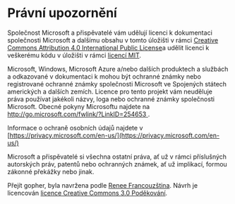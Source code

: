 # <a name="legal-notices"></a>Právní upozornění

Společnost Microsoft a přispěvatelé vám udělují licenci k dokumentaci společnosti Microsoft a dalšímu obsahu v tomto úložišti v rámci [Creative Commons Attribution 4.0 International Public License](https://creativecommons.org/licenses/by/4.0/legalcode)a udělit licenci k veškerému kódu v úložišti v rámci [licencí MIT](https://opensource.org/licenses/MIT).

Microsoft, Windows, Microsoft Azure a/nebo dalších produktech a službách a odkazované v dokumentaci k mohou být ochranné známky nebo registrované ochranné známky společnosti Microsoft ve Spojených státech amerických a dalších zemích.
Licence pro tento projekt vám neuděluje práva používat jakékoli názvy, loga nebo ochranné známky společnosti Microsoft.
Obecné pokyny Microsoftu najdete na [ http://go.microsoft.com/fwlink/?LinkID=254653 ](https://go.microsoft.com/fwlink/?LinkID=254653).

Informace o ochraně osobních údajů najdete v [https://privacy.microsoft.com/en-us/](https://privacy.microsoft.com/en-us/)

Microsoft a přispěvatelé si všechna ostatní práva, ať už v rámci příslušných autorských práv, patentů nebo ochranných známek, ať už implikací, formou zákonné překážky nebo jinak.

Přejít gopher, byla navržena podle [Renee Francouzština](http://reneefrench.blogspot.com/).
Návrh je licencován [licence Creative Commons 3.0 Poděkování](https://creativecommons.org/licenses/by/3.0/us/).